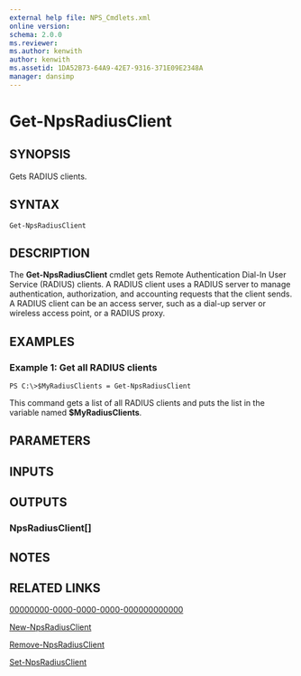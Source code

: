 ```yaml
---
external help file: NPS_Cmdlets.xml
online version: 
schema: 2.0.0
ms.reviewer:
ms.author: kenwith
author: kenwith
ms.assetid: 1DA52B73-64A9-42E7-9316-371E09E2348A
manager: dansimp
---
```


# Get-NpsRadiusClient

## SYNOPSIS
Gets RADIUS clients.

## SYNTAX

```
Get-NpsRadiusClient
```

## DESCRIPTION
The **Get-NpsRadiusClient** cmdlet gets Remote Authentication Dial-In User Service (RADIUS) clients.
A RADIUS client uses a RADIUS server to manage authentication, authorization, and accounting requests that the client sends.
A RADIUS client can be an access server, such as a dial-up server or wireless access point, or a RADIUS proxy.

## EXAMPLES

### Example 1: Get all RADIUS clients
```
PS C:\>$MyRadiusClients = Get-NpsRadiusClient
```

This command gets a list of all RADIUS clients and puts the list in the variable named **$MyRadiusClients**.

## PARAMETERS

## INPUTS

## OUTPUTS

### NpsRadiusClient[]

## NOTES

## RELATED LINKS

[00000000-0000-0000-0000-000000000000](00000000-0000-0000-0000-000000000000)

[New-NpsRadiusClient](./New-NpsRadiusClient.md)

[Remove-NpsRadiusClient](./Remove-NpsRadiusClient.md)

[Set-NpsRadiusClient](./Set-NpsRadiusClient.md)

